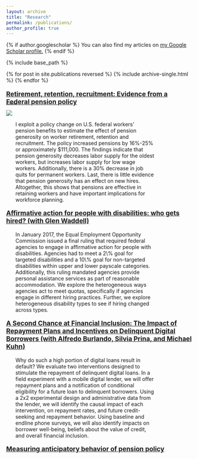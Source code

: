 ```yaml
---
layout: archive
title: "Research"
permalink: /publications/
author_profile: true
---
```


<style>
img {
    max-width: 80%;
    width: auto;
    height: auto;
    vertical-align: middle;
    border: 0;
    display:flex;
    align-items: center;
}
</style>

{% if author.googlescholar %}
  You can also find my articles on <u><a href="{{author.googlescholar}}">my Google Scholar profile</a>.</u>
{% endif %}

{% include base_path %}

{% for post in site.publications reversed %}
  {% include archive-single.html %}
{% endfor %}

<p style="font-size: 1.25em; text-decoration: underline; font-weight: bold; margin-bottom: -15px"> 
<a href="http://brockmwilson.github.io/files/Wilson-Pension-Labor-Outcomes_20231005.pdf">
Retirement, retention, recruitment: Evidence from a Federal pension policy
</a>
</p>

<p style="font-size: 6; font-style: italic;"> Submitted</p>

![](images/pension-labor-outcomes2.png)

<p style="margin-left: 5%; margin-right: 20%;"> 
I exploit a policy change on U.S. federal workers’ pension benefits to estimate the effect of pension generosity on worker retirement, retention and recruitment. The policy increased pensions by 16%-25% or approximately $111,000. The findings indicate that pension generosity decreases labor supply for the oldest workers, but increases labor supply for low wage workers. Additionally, there is a 30% decrease in job quits for permanent workers. Last, there is little evidence that pension generosity has an effect on new hires. Altogether, this shows that pensions are effective in retaining workers and have important implications for workforce planning.
</p>

<p style="font-size: 1.25em; text-decoration: underline; font-weight: bold;"> Affirmative action for people with disabilities: who gets hired? (with Glen Waddell) </p>

<p style="margin-left: 5%; margin-right: 20%;"> 
In January 2017, the Equal Employment Opportunity Commission issued a final ruling that required federal agencies to engage in affirmative action for people with disabilities. Agencies had to meet a 2\% goal for targeted disabilities and a 10\% goal for non-targeted disabilities within upper and lower payscale categories. Additionally, this ruling mandated agencies provide personal assistance services as part of reasonable accommodation. We explore the heterogeneous ways agencies act to meet quotas, specifically if agencies engage in different hiring practices. Further, we explore heterogeneous disability types to see if hiring changed across types.
</p>

<p style="font-size: 1.25em; text-decoration: underline; font-weight: bold;"> A Second Chance at Financial Inclusion: The Impact of Repayment Plans and Incentives on Delinquent Digital Borrowers (with Alfredo Burlando, Silvia Prina, and Michael Kuhn) </p>

<p style="margin-left: 5%; margin-right: 20%;"> 
Why do such a high portion of digital loans result in default? We evaluate two interventions designed to stimulate the repayment of delinquent digital loans. In a field experiment with a mobile digital lender, we will offer repayment plans and a notification of conditional eligibility for a future loan to delinquent borrowers.  Using a 2x2 experimental design and administrative data from the lender, we will identify the causal impact of each intervention, on repayment rates, and future credit-seeking and repayment behavior.  Using baseline and endline phone surveys, we will also identify impacts on borrower well-being, beliefs about the value of credit, and overall financial inclusion.
</p>

<p style="font-size: 1.25em; text-decoration: underline; font-weight: bold;"> Measuring anticipatory behavior of pension policy</p>

